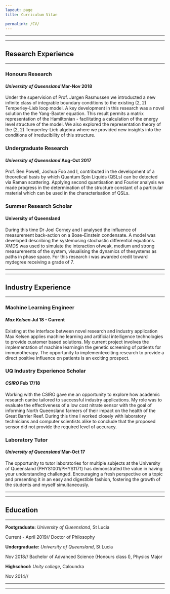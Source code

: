 ```yaml
---
layout: page
title: Curriculum Vitae

permalink: /CV/
---
```


---
---

## Research Experience 

---

### Honours Research
#### _University of Queensland_ Mar-Nov 2018

Under the supervision of Prof. Jørgen Rasmussen we introducted a new infinite class of integrable boundary conditions to the existing (2, 2) Temperley-Lieb loop model. A key development in this research was a novel solution the the Yang-Baxter equation.  This result permits a matrix representation of the Hamiltonian - facilitating a calculation of the energy level structure of the model. We also explored the representation theory of the (2, 2) Temperley-Lieb algebra where we provided new insights into the conditions of irreducibility of this structure.


### Undergraduate Research
#### _University of Queensland_ Aug-Oct 2017

Prof. Ben Powell, Joshua Foo and I, contributed in the development of a theoretical basis by which Quantum Spin Liquids (QSLs) can be detected via Raman scattering. Applying second quantisation and Fourier analysis we made progress in the determination of the structure constant of a particular material which can be used in the characterisation of QSLs.

### Summer Research Scholar
#### University of Queensland

During this time Dr Joel Corney and I analysed the influence of measurement back-action on a Bose-Einstein condensate. A model was developed describing the systemusing stochastic differential equations. XMDS was used to simulate the interaction ofweak, medium and strong measurements of the system, visualising the dynamics of thesystems as paths in phase space. For this research i was awarded credit toward mydegree receiving a grade of 7.

---
---

## Industry Experience 

---

### Machine Learning Engineer
#### _Max Kelsen_ Jul 18 - Current

Existing at the interface between novel research and industry application Max Kelsen applies machine learning and artificial intelligence technologies to provide customer based solutions. My current project involves the implementation of machine learningin the genetic screening of patients for immunotherapy. The opportunity to implementexciting research to provide a direct positive influence on patients is an exciting prospect.


### UQ Industry Experience Scholar
#### _CSIRO_ Feb 17/18

Working with the CSIRO gave me an opportunity to explore how academic research canbe tailored to successful industry applications. My role was to evaluate the effectiveness of a low cost nitrate sensor with the goal of informing North Queensland farmers of their impact on the health of the Great Barrier Reef. During this time I worked closely with laboratory technicians and computer scientists alike to conclude that the proposed sensor did not provide the required level of accuracy.


### Laboratory Tutor
#### _University of Queensland_ Mar-Oct 17

The opportunity to tutor laboratories for multiple subjects at the University of Queensland (PHYS1001/PHYS1171) has demonstrated the value in having your understanding challenged. Encouraging a fresh perspective on a topic and presenting it in an easy and digestible fashion, fostering the growth of the students and myself simultaneously.

---
---

## Education

---

**Postgraduate:** _University of Queensland_, St Lucia

Current - April 2019// Doctor of Philosophy


**Undergraduate:** _University of Queensland_, St Lucia

Nov 2018// Bachelor of Advanced Science (Honours class I), Physics Major


**Highschool:** _Unity college_, Caloundra

Nov 2014//

---
---
